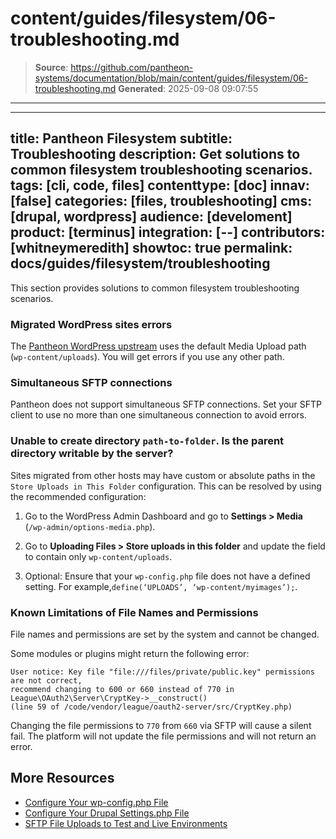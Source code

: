 # content/guides/filesystem/06-troubleshooting.md

> **Source**: https://github.com/pantheon-systems/documentation/blob/main/content/guides/filesystem/06-troubleshooting.md
> **Generated**: 2025-09-08 09:07:55

---

---
title: Pantheon Filesystem
subtitle: Troubleshooting
description: Get solutions to common filesystem troubleshooting scenarios.
tags: [cli, code, files]
contenttype: [doc]
innav: [false]
categories: [files, troubleshooting]
cms: [drupal, wordpress]
audience: [develoment]
product: [terminus]
integration: [--]
contributors: [whitneymeredith]
showtoc: true
permalink: docs/guides/filesystem/troubleshooting
---

This section provides solutions to common filesystem troubleshooting scenarios.


### Migrated WordPress sites errors

The [Pantheon WordPress upstream](https://github.com/pantheon-systems/WordPress) uses the default Media Upload path (`wp-content/uploads`). You will get errors if you use any other path.

### Simultaneous SFTP connections

Pantheon does not support simultaneous SFTP connections. Set your SFTP client to use no more than one simultaneous connection to avoid errors.

### Unable to create directory `path-to-folder`. Is the parent directory writable by the server?

Sites migrated from other hosts may have custom or absolute paths in the `Store Uploads in This Folder` configuration. This can be resolved by using the recommended configuration:

1. Go to the WordPress Admin Dashboard and go to **Settings > Media** (`/wp-admin/options-media.php`).

1. Go to **Uploading Files > Store uploads in this folder** and update the field to contain only `wp-content/uploads`.

1. Optional: Ensure that your `wp-config.php` file does not have a defined setting. For example,`define(‘UPLOADS’, ‘wp-content/myimages’);`.

### Known Limitations of File Names and Permissions

File names and permissions are set by the system and cannot be changed.

Some modules or plugins might return the following error:

```none
User notice: Key file "file:///files/private/public.key" permissions are not correct,
recommend changing to 600 or 660 instead of 770 in League\OAuth2\Server\CryptKey->__construct()
(line 59 of /code/vendor/league/oauth2-server/src/CryptKey.php)
```

Changing the file permissions to `770` from `660` via SFTP will cause a silent fail. The platform will not update the file permissions and will not return an error.

## More Resources

- [Configure Your wp-config.php File](/guides/php/wp-config-php)
- [Configure Your Drupal Settings.php File](/guides/php/settings-php)
- [SFTP File Uploads to Test and Live Environments](/guides/sftp/sftp-connection-info)
